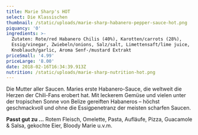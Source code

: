 ```yaml
---
title: Marie Sharp's HOT
select: Die Klassischen
thumbnail: /static/uploads/marie-sharp-habanero-pepper-sauce-hot.png
piquancy: '0'
ingredients: >-
  Zutaten: Rote/red Habanero Chilis (40%), Karotten/carrots (28%),
  Essig/vinegar, Zwiebeln/onions, Salz/salt, Limettensaft/lime juice,
  Knoblauch/garlic, Aroma Senf-/mustard Extrakt
priceSmall: '4.99'
priceLarge: '8.00'
date: 2018-02-16T16:34:39.913Z
nutrition: /static/uploads/marie-sharp-nutrition-hot.png
---
```

Die Mutter aller Saucen. Maries erste Habanero-Sauce, die weltweit die Herzen der Chili-Fans erobert hat. Mit leckerem Gemüse und vielen unter der tropischen Sonne von Belize gereiften Habaneros – höchst geschmackvoll und ohne die Essigpenetranz der meisten scharfen Saucen.

**Passt gut zu ...** Rotem Fleisch, Omelette, Pasta, Aufläufe, Pizza, Guacamole & Salsa, gekochte Eier, Bloody Marie u.v.m.
